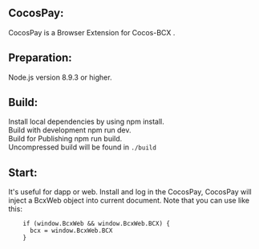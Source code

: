 
## CocosPay:
CocosPay is a Browser Extension for Cocos-BCX .

## Preparation:
Node.js version 8.9.3 or higher.

## Build:
Install local dependencies by using npm install.  
Build with development npm run dev.  
Build for Publishing npm run build.  
Uncompressed build will be found in `./build`

## Start:
It's useful for dapp or web.
Install and log in the CocosPay,
CocosPay will inject a BcxWeb object into current document.
Note that you can use like this:

        if (window.BcxWeb && window.BcxWeb.BCX) { 
          bcx = window.BcxWeb.BCX
        }
